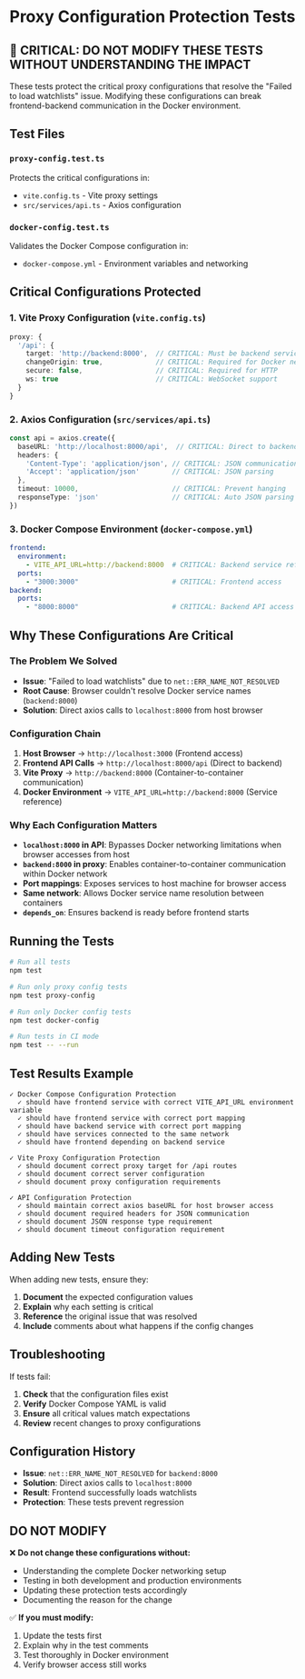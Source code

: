 # Proxy Configuration Protection Tests

## 🚨 CRITICAL: DO NOT MODIFY THESE TESTS WITHOUT UNDERSTANDING THE IMPACT

These tests protect the critical proxy configurations that resolve the "Failed to load watchlists" issue. Modifying these configurations can break frontend-backend communication in the Docker environment.

## Test Files

### `proxy-config.test.ts`
Protects the critical configurations in:
- `vite.config.ts` - Vite proxy settings
- `src/services/api.ts` - Axios configuration

### `docker-config.test.ts`
Validates the Docker Compose configuration in:
- `docker-compose.yml` - Environment variables and networking

## Critical Configurations Protected

### 1. Vite Proxy Configuration (`vite.config.ts`)
```typescript
proxy: {
  '/api': {
    target: 'http://backend:8000',  // CRITICAL: Must be backend service name
    changeOrigin: true,             // CRITICAL: Required for Docker networking
    secure: false,                  // CRITICAL: Required for HTTP
    ws: true                        // CRITICAL: WebSocket support
  }
}
```

### 2. Axios Configuration (`src/services/api.ts`)
```typescript
const api = axios.create({
  baseURL: 'http://localhost:8000/api',  // CRITICAL: Direct to backend for host browser
  headers: {
    'Content-Type': 'application/json', // CRITICAL: JSON communication
    'Accept': 'application/json'        // CRITICAL: JSON parsing
  },
  timeout: 10000,                       // CRITICAL: Prevent hanging
  responseType: 'json'                  // CRITICAL: Auto JSON parsing
})
```

### 3. Docker Compose Environment (`docker-compose.yml`)
```yaml
frontend:
  environment:
    - VITE_API_URL=http://backend:8000  # CRITICAL: Backend service reference
  ports:
    - "3000:3000"                       # CRITICAL: Frontend access
backend:
  ports:
    - "8000:8000"                       # CRITICAL: Backend API access
```

## Why These Configurations Are Critical

### The Problem We Solved
- **Issue**: "Failed to load watchlists" due to `net::ERR_NAME_NOT_RESOLVED`
- **Root Cause**: Browser couldn't resolve Docker service names (`backend:8000`)
- **Solution**: Direct axios calls to `localhost:8000` from host browser

### Configuration Chain
1. **Host Browser** → `http://localhost:3000` (Frontend access)
2. **Frontend API Calls** → `http://localhost:8000/api` (Direct to backend)
3. **Vite Proxy** → `http://backend:8000` (Container-to-container communication)
4. **Docker Environment** → `VITE_API_URL=http://backend:8000` (Service reference)

### Why Each Configuration Matters
- **`localhost:8000` in API**: Bypasses Docker networking limitations when browser accesses from host
- **`backend:8000` in proxy**: Enables container-to-container communication within Docker network
- **Port mappings**: Exposes services to host machine for browser access
- **Same network**: Allows Docker service name resolution between containers
- **`depends_on`**: Ensures backend is ready before frontend starts

## Running the Tests

```bash
# Run all tests
npm test

# Run only proxy config tests
npm test proxy-config

# Run only Docker config tests
npm test docker-config

# Run tests in CI mode
npm test -- --run
```

## Test Results Example

```
✓ Docker Compose Configuration Protection
  ✓ should have frontend service with correct VITE_API_URL environment variable
  ✓ should have frontend service with correct port mapping
  ✓ should have backend service with correct port mapping
  ✓ should have services connected to the same network
  ✓ should have frontend depending on backend service

✓ Vite Proxy Configuration Protection
  ✓ should document correct proxy target for /api routes
  ✓ should document correct server configuration
  ✓ should document proxy configuration requirements

✓ API Configuration Protection
  ✓ should maintain correct axios baseURL for host browser access
  ✓ should document required headers for JSON communication
  ✓ should document JSON response type requirement
  ✓ should document timeout configuration requirement
```

## Adding New Tests

When adding new tests, ensure they:
1. **Document** the expected configuration values
2. **Explain** why each setting is critical
3. **Reference** the original issue that was resolved
4. **Include** comments about what happens if the config changes

## Troubleshooting

If tests fail:
1. **Check** that the configuration files exist
2. **Verify** Docker Compose YAML is valid
3. **Ensure** all critical values match expectations
4. **Review** recent changes to proxy configurations

## Configuration History

- **Issue**: `net::ERR_NAME_NOT_RESOLVED` for `backend:8000`
- **Solution**: Direct axios calls to `localhost:8000`
- **Result**: Frontend successfully loads watchlists
- **Protection**: These tests prevent regression

## DO NOT MODIFY

❌ **Do not change these configurations without:**
- Understanding the complete Docker networking setup
- Testing in both development and production environments
- Updating these protection tests accordingly
- Documenting the reason for the change

✅ **If you must modify:**
1. Update the tests first
2. Explain why in the test comments
3. Test thoroughly in Docker environment
4. Verify browser access still works